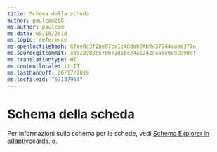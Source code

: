 ```yaml
---
title: Schema della scheda
author: paulcam206
ms.author: paulcam
ms.date: 09/18/2018
ms.topic: reference
ms.openlocfilehash: 6fee0c3f2be07ca1c48dab8fb9e37944aabe377e
ms.sourcegitcommit: e002a988c570072d5bc24a1242eaaac0c9ce90df
ms.translationtype: HT
ms.contentlocale: it-IT
ms.lasthandoff: 06/17/2019
ms.locfileid: "67137964"
---
```

# <a name="card-schema"></a>Schema della scheda

Per informazioni sullo schema per le schede, vedi [Schema Explorer in adaptivecards.io](https://adaptivecards.io/explorer/).